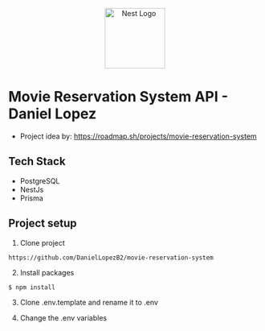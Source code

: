 <p align="center">
  <a href="http://nestjs.com/" target="blank"><img src="https://nestjs.com/img/logo-small.svg" width="120" alt="Nest Logo" /></a>
</p>

# Movie Reservation System API - Daniel Lopez

* Project idea by: https://roadmap.sh/projects/movie-reservation-system

## Tech Stack

* PostgreSQL
* NestJs
* Prisma

## Project setup
1. Clone project
```
https://github.com/DanielLopezB2/movie-reservation-system
```

2. Install packages
```bash
$ npm install
```

3. Clone .env.template and rename it to .env

4. Change the .env variables